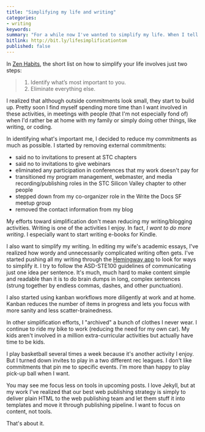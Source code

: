 ```yaml
---
title: "Simplifying my life and writing"
categories:
- writing
keywords:
summary: "For a while now I've wanted to simplify my life. When I tell this to people, almost everyone can relate. But the move toward simplicity isn't just about removing business. Simplicity lets you focus on the things you actually want to do, rather than those things you feel obligated to do but have no desire to do. I have a goal to simplify my writing style as well, using tools such as the Hemingway app."
bitlink: http://bit.ly/lifesimplificationtom
published: false
---
```


In [Zen Habits][zen], the short list on how to simplify your life involves just two steps:

<blockquote>
<ol>
<li>Identify what’s most important to you.</li>
<li>Eliminate everything else.</li>
</ol>
</blockquote>

I realized that although outside commitments look small, they start to build up. Pretty soon I find myself spending more time than I want involved in these activities, in meetings with people (that I'm not especially fond of) when I'd rather be at home with my family or simply doing other things, like writing, or coding.

In identifying what's important me, I decided to reduce my commitments as much as possible. I started by removing external commitments:

* said no to invitations to present at STC chapters
* said no to invitations to give webinars
* eliminated any participation in conferences that my work doesn't pay for
* transitioned my program management, webmaster, and media recording/publishing roles in the STC Silicon Valley chapter to other people
* stepped down from my co-organizer role in the Write the Docs SF meetup group
* removed the contact information from my blog

My efforts toward simplification don't mean reducing my writing/blogging activities. Writing is one of the activities I enjoy. In fact, *I want to do more writing*. I especially want to start writing e-books for Kindle.

I also want to simplify my writing. In editing my wife's academic essays, I've realized how wordy and unnecessarily complicated writing often gets. I've started pushing all my writing through the [Hemingway app][hemingway] to look for ways to simplify it. I try to follow the ASD-STE100 guidelines of communicating just one idea per sentence. It's much, much hard to make content simple and readable than it is to do brain dumps in long, complex sentences (strung together by endless commas, dashes, and other punctuation).

I also started using kanban workflows more diligently at work and at home. Kanban reduces the number of items in progress and lets you focus with more sanity and less scatter-brainedness.

In other simplification efforts, I "archived" a bunch of clothes I never wear. I continue to ride my bike to work (reducing the need for my own car). My kids aren't involved in a million extra-curricular activities but actually have time to be kids.

I play basketball several times a week because it's another activity I enjoy. But I turned down invites to play in a two different rec leagues. I don't like commitments that pin me to specific events. I'm more than happy to play pick-up ball when I want.

You may see me focus less on tools in upcoming posts. I love Jekyll, but at my work I've realized that our best web publishing strategy is simply to deliver plain HTML to the web publishing team and let them stuff it into templates and move it through publishing pipeline. I want to focus on content, not tools.

That's about it.


[zen]: https://zenhabits.net/simple-living-manifesto-72-ideas-to-simplify-your-life/
[hemingway]: http://hemingwayapp.com/
